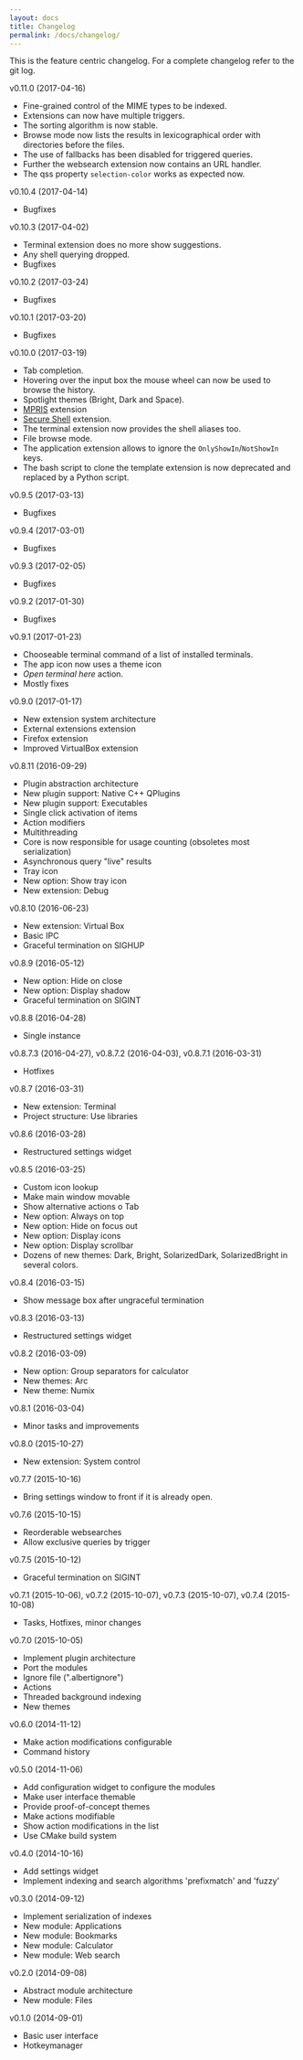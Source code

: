 ```yaml
---
layout: docs
title: Changelog
permalink: /docs/changelog/
---
```

This is the feature centric changelog. For a complete changelog refer to the git log.


v0.11.0 (2017-04-16)

- Fine-grained control of the MIME types to be indexed.
- Extensions can now have multiple triggers.
- The sorting algorithm is now stable.
- Browse mode now lists the results in lexicographical order with directories before the files.
- The use of fallbacks has been disabled for triggered queries.
- Further the websearch extension now contains an URL handler.
- The qss property `selection-color` works as expected now.

v0.10.4 (2017-04-14)

- Bugfixes

v0.10.3 (2017-04-02)

- Terminal extension does no more show suggestions.
- Any shell querying dropped.
- Bugfixes

v0.10.2 (2017-03-24)

- Bugfixes

v0.10.1 (2017-03-20)

- Bugfixes

v0.10.0 (2017-03-19)

- Tab completion.
- Hovering over the input box the mouse wheel can now be used to browse the history.
- Spotlight themes (Bright, Dark and Space).
- [MPRIS](/docs/extensions/mpris/) extension
- [Secure Shell](/docs/extensions/ssh/) extension.
- The terminal extension now provides the shell aliases too.
- File browse mode.
- The application extension allows to ignore the `OnlyShowIn`/`NotShowIn` keys.
- The bash script to clone the template extension is now deprecated and replaced by a Python script.

v0.9.5 (2017-03-13)

- Bugfixes

v0.9.4 (2017-03-01)

- Bugfixes

v0.9.3 (2017-02-05)

- Bugfixes

v0.9.2 (2017-01-30)

- Bugfixes

v0.9.1 (2017-01-23)

- Chooseable terminal command of a list of installed terminals.
- The app icon now uses a theme icon
- _Open terminal here_ action.
- Mostly fixes

v0.9.0 (2017-01-17)

- New extension system architecture
- External extensions extension
- Firefox extension
- Improved VirtualBox extension

v0.8.11 (2016-09-29)

- Plugin abstraction architecture
- New plugin support: Native C++ QPlugins
- New plugin support: Executables
- Single click activation of items
- Action modifiers
- Multithreading
- Core is now responsible for usage counting (obsoletes most serialization)
- Asynchronous query "live" results
- Tray icon
- New option: Show tray icon
- New extension: Debug

v0.8.10 (2016-06-23)

- New extension: Virtual Box
- Basic IPC
- Graceful termination on SIGHUP

v0.8.9 (2016-05-12)

- New option: Hide on close
- New option: Display shadow
- Graceful termination on SIGINT

v0.8.8 (2016-04-28)

- Single instance

v0.8.7.3 (2016-04-27), v0.8.7.2 (2016-04-03), v0.8.7.1 (2016-03-31)

- Hotfixes

v0.8.7 (2016-03-31)

- New extension: Terminal
- Project structure: Use libraries

v0.8.6 (2016-03-28)

- Restructured settings widget

v0.8.5 (2016-03-25)

- Custom icon lookup
- Make main window movable
- Show alternative actions o Tab
- New option: Always on top
- New option: Hide on focus out
- New option: Display icons
- New option: Display scrollbar
- Dozens of new themes: Dark, Bright, SolarizedDark, SolarizedBright in several colors.

v0.8.4 (2016-03-15)

- Show message box after ungraceful termination

v0.8.3 (2016-03-13)

- Restructured settings widget

v0.8.2 (2016-03-09)

- New option: Group separators for calculator
- New themes: Arc
- New theme: Numix

v0.8.1 (2016-03-04)

- Minor tasks and improvements

v0.8.0 (2015-10-27)

- New extension: System control

v0.7.7 (2015-10-16)

- Bring settings window to front if it is already open.

v0.7.6 (2015-10-15)

- Reorderable websearches
- Allow exclusive queries by trigger

v0.7.5 (2015-10-12)

- Graceful termination on SIGINT

v0.7.1 (2015-10-06), v0.7.2 (2015-10-07), v0.7.3 (2015-10-07), v0.7.4 (2015-10-08)

- Tasks, Hotfixes, minor changes

v0.7.0 (2015-10-05)

- Implement plugin architecture
- Port the modules
- Ignore file (".albertignore")
- Actions
- Threaded background indexing
- New themes

v0.6.0 (2014-11-12)

- Make action modifications configurable
- Command history

v0.5.0 (2014-11-06)

- Add configuration widget to configure the modules
- Make user interface themable
- Provide proof-of-concept themes
- Make actions modifiable
- Show action modifications in the list
- Use CMake build system

v0.4.0 (2014-10-16)

- Add settings widget
- Implement indexing and search algorithms 'prefixmatch' and 'fuzzy'

v0.3.0 (2014-09-12)

- Implement serialization of indexes
- New module: Applications
- New module: Bookmarks
- New module: Calculator
- New module: Web search

v0.2.0 (2014-09-08)

- Abstract module architecture
- New module: Files

v0.1.0 (2014-09-01)

- Basic user interface
- Hotkeymanager
